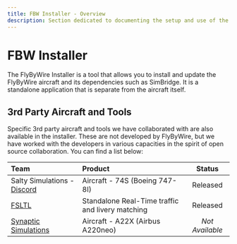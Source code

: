 ```yaml
---
title: FBW Installer - Overview
description: Section dedicated to documenting the setup and use of the FlyByWire Installer.
---
```


<link rel="stylesheet" href="../../stylesheets/toc-tables.css">

# FBW Installer

The FlyByWire Installer is a tool that allows you to install and update the FlyByWire aircraft and its dependencies such as SimBridge. It is a standalone application that is 
separate from the aircraft itself.

## 3rd Party Aircraft and Tools

Specific 3rd party aircraft and tools we have collaborated with are also available in the installer. These are not developed by FlyByWire, but we have worked with the 
developers in various capacities in the spirit of open source collaboration. You can find a list below:

| Team                                                                           | Product                                          |     Status      |
|:-------------------------------------------------------------------------------|:-------------------------------------------------|:---------------:|
| Salty Simulations - [Discord](https://discord.com/invite/S4PJDwk)              | Aircraft - 74S (Boeing 747-8I)                   |    Released     |
| [FSLTL](https://www.fslivetrafficliveries.com/)                                | Standalone Real-Time traffic and livery matching |    Released     |
| [Synaptic Simulations](https://www.synapticsim.com/)                           | Aircraft - A22X (Airbus A220neo)                 | *Not Available* |
